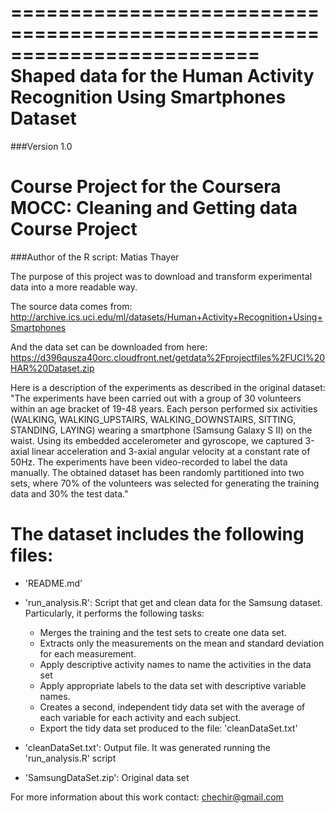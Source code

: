 
=========================================================================
Shaped data for the Human Activity Recognition Using Smartphones Dataset
=========================================================================
###Version 1.0

Course Project for the Coursera MOCC: Cleaning and Getting data Course Project
=========================================================================
###Author of the R script: Matias Thayer

The purpose of this project was to download and transform experimental data into a more readable way. 

The source data comes from: 
http://archive.ics.uci.edu/ml/datasets/Human+Activity+Recognition+Using+Smartphones 

And the data set can be downloaded from here:
https://d396qusza40orc.cloudfront.net/getdata%2Fprojectfiles%2FUCI%20HAR%20Dataset.zip 

Here is a description of the experiments as described in the original dataset:
"The experiments have been carried out with a group of 30 volunteers within an age bracket of 19-48 years. Each person performed six activities (WALKING, WALKING_UPSTAIRS, WALKING_DOWNSTAIRS, SITTING, STANDING, LAYING) wearing a smartphone (Samsung Galaxy S II) on the waist. Using its embedded accelerometer and gyroscope, we captured 3-axial linear acceleration and 3-axial angular velocity at a constant rate of 50Hz. The experiments have been video-recorded to label the data manually. The obtained dataset has been randomly partitioned into two sets, where 70% of the volunteers was selected for generating the training data and 30% the test data."

The dataset includes the following files:
=========================================

- 'README.md'

- 'run_analysis.R': Script that get and clean data for the Samsung dataset. Particularly, it performs the following tasks:
    - Merges the training and the test sets to create one data set.
    - Extracts only the measurements on the mean and standard deviation for each measurement. 
    - Apply descriptive activity names to name the activities in the data set
    - Apply appropriate labels to the data set with descriptive variable names. 
    - Creates a second, independent tidy data set with the average of each variable for each activity and each subject.
    - Export the tidy data set produced to the file: 'cleanDataSet.txt'

- 'cleanDataSet.txt': Output file. It was generated running the 'run_analysis.R' script

- 'SamsungDataSet.zip': Original data set


For more information about this work contact: chechir@gmail.com

